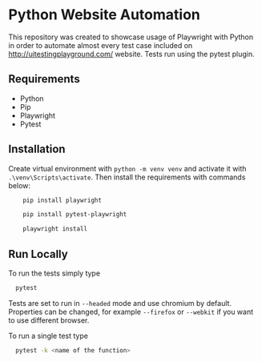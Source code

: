 
# Python Website Automation


This repository was created to showcase usage of Playwright with Python in order to automate almost every test case included on http://uitestingplayground.com/ website. Tests run using the pytest plugin. 



## Requirements


* Python
* Pip
* Playwright
* Pytest


## Installation


Create virtual environment with ```python -m venv venv``` and activate it with ```.\venv\Scripts\activate```. Then install the requirements with commands below:


```bash
    pip install playwright
```


```bash
    pip install pytest-playwright
```


```bash
    playwright install
```


## Run Locally


To run the tests simply type 


```bash
  pytest
```


Tests are set to run in ```--headed``` mode and use chromium by default. Properties can be changed, for example ```--firefox``` or ```--webkit``` if you want to use different browser. 


To run a single test type


```bash
  pytest -k <name of the function>
```


